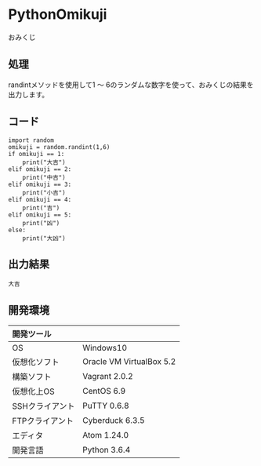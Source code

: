 # PythonOmikuji
おみくじ

## 処理
randintメソッドを使用して1 ～ 6のランダムな数字を使って、おみくじの結果を出力します。

## コード
```
import random
omikuji = random.randint(1,6)
if omikuji == 1:
    print("大吉")
elif omikuji == 2:
    print("中吉")
elif omikuji == 3:
    print("小吉")
elif omikuji == 4:
    print("吉")
elif omikuji == 5:
    print("凶")
else:
    print("大凶")
```

## 出力結果  
```
大吉
```
  
## 開発環境
| 開発ツール |  |
|:-|:-|
| OS | Windows10 |
| 仮想化ソフト | Oracle VM VirtualBox 5.2 |
| 構築ソフト | Vagrant 2.0.2 |
| 仮想化上OS | CentOS 6.9 |
| SSHクライアント | PuTTY 0.6.8 |
| FTPクライアント | Cyberduck 6.3.5 |
| エディタ | Atom 1.24.0 |
| 開発言語 | Python 3.6.4 |
